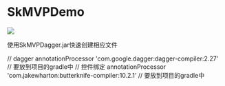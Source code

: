 # SkMVPDemo

[![](https://jitpack.io/v/scenery7f/SkMVPDemo.svg)](https://jitpack.io/#scenery7f/SkMVPDemo)

使用SkMVPDagger.jar快速创建相应文件

// dagger
annotationProcessor 'com.google.dagger:dagger-compiler:2.27' // 要放到项目的gradle中
// 控件绑定
annotationProcessor 'com.jakewharton:butterknife-compiler:10.2.1' // 要放到项目的gradle中